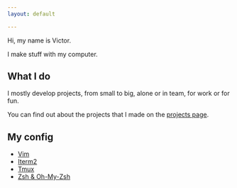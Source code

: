 ```yaml
---
layout: default

---
```

Hi, my name is Victor.

I make stuff with my computer.

## What I do
I mostly develop projects, from small to big, alone or in team, for work or for fun.

You can find out about the projects that I made on the [projects page](/projects).

## My config
* [Vim](https://github.com/nobe4/dotfiles/blob/master/.vimrc)
* [Iterm2](https://github.com/morhetz/gruvbox-generalized/blob/master/iterm2/gruvbox-dark.itermcolors)
* [Tmux](https://github.com/nobe4/dotfiles/blob/master/.tmux.conf)
* [Zsh & Oh-My-Zsh](https://github.com/nobe4/dotfiles/blob/master/.zshrc)
